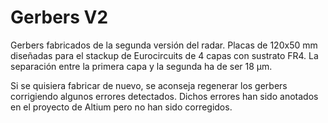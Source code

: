 # Gerbers V2
Gerbers fabricados de la segunda versión del radar. Placas de 120x50 mm diseñadas para el stackup de Eurocircuits de 4 capas con sustrato FR4. La separación entre la primera capa y la segunda ha de ser 18 µm.

Si se quisiera fabricar de nuevo, se aconseja regenerar los gerbers corrigiendo algunos errores detectados. Dichos errores han sido anotados en el proyecto de Altium pero no han sido corregidos. 